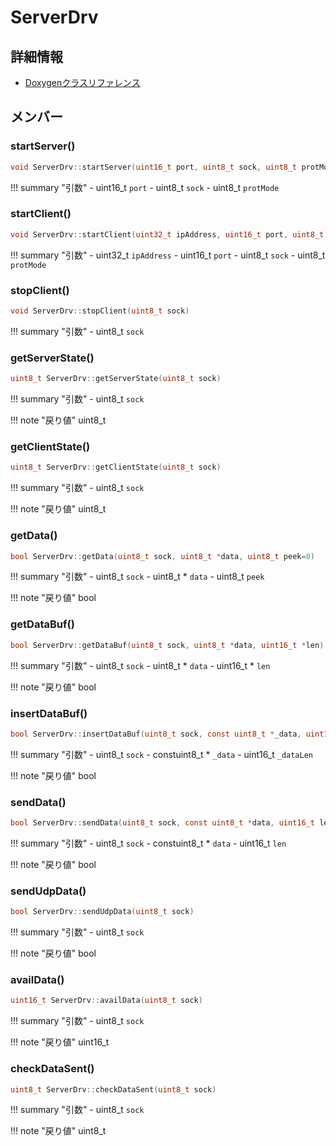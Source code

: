 # ServerDrv



## 詳細情報

- [Doxygenクラスリファレンス](https://lang-ship.com/reference/Arduino/latest/class_server_drv.html)

## メンバー

### startServer()



```c
void ServerDrv::startServer(uint16_t port, uint8_t sock, uint8_t protMode=TCP_MODE)
```

!!! summary "引数"
	- uint16_t `port` 
	- uint8_t `sock` 
	- uint8_t `protMode` 



### startClient()



```c
void ServerDrv::startClient(uint32_t ipAddress, uint16_t port, uint8_t sock, uint8_t protMode=TCP_MODE)
```

!!! summary "引数"
	- uint32_t `ipAddress` 
	- uint16_t `port` 
	- uint8_t `sock` 
	- uint8_t `protMode` 



### stopClient()



```c
void ServerDrv::stopClient(uint8_t sock)
```

!!! summary "引数"
	- uint8_t `sock` 



### getServerState()



```c
uint8_t ServerDrv::getServerState(uint8_t sock)
```

!!! summary "引数"
	- uint8_t `sock` 

!!! note "戻り値"
	uint8_t



### getClientState()



```c
uint8_t ServerDrv::getClientState(uint8_t sock)
```

!!! summary "引数"
	- uint8_t `sock` 

!!! note "戻り値"
	uint8_t



### getData()



```c
bool ServerDrv::getData(uint8_t sock, uint8_t *data, uint8_t peek=0)
```

!!! summary "引数"
	- uint8_t `sock` 
	- uint8_t * `data` 
	- uint8_t `peek` 

!!! note "戻り値"
	bool



### getDataBuf()



```c
bool ServerDrv::getDataBuf(uint8_t sock, uint8_t *data, uint16_t *len)
```

!!! summary "引数"
	- uint8_t `sock` 
	- uint8_t * `data` 
	- uint16_t * `len` 

!!! note "戻り値"
	bool



### insertDataBuf()



```c
bool ServerDrv::insertDataBuf(uint8_t sock, const uint8_t *_data, uint16_t _dataLen)
```

!!! summary "引数"
	- uint8_t `sock` 
	- constuint8_t * `_data` 
	- uint16_t `_dataLen` 

!!! note "戻り値"
	bool



### sendData()



```c
bool ServerDrv::sendData(uint8_t sock, const uint8_t *data, uint16_t len)
```

!!! summary "引数"
	- uint8_t `sock` 
	- constuint8_t * `data` 
	- uint16_t `len` 

!!! note "戻り値"
	bool



### sendUdpData()



```c
bool ServerDrv::sendUdpData(uint8_t sock)
```

!!! summary "引数"
	- uint8_t `sock` 

!!! note "戻り値"
	bool



### availData()



```c
uint16_t ServerDrv::availData(uint8_t sock)
```

!!! summary "引数"
	- uint8_t `sock` 

!!! note "戻り値"
	uint16_t



### checkDataSent()



```c
uint8_t ServerDrv::checkDataSent(uint8_t sock)
```

!!! summary "引数"
	- uint8_t `sock` 

!!! note "戻り値"
	uint8_t




